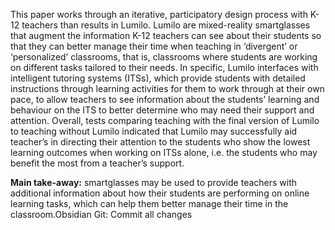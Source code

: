 This paper works through an iterative, participatory design process with K-12 teachers than results in Lumilo. Lumilo are mixed-reality smartglasses that augment the information K-12 teachers can see about their students so that they can better manage their time when teaching in ‘divergent’ or ‘personalized’ classrooms, that is, classrooms where students are working on different tasks tailored to their needs. In specific, Lumilo interfaces with intelligent tutoring systems (ITSs), which provide students with detailed instructions through learning activities for them to work through at their own pace, to allow teachers to see information about the students’ learning and behaviour on the ITS to better determine who may need their support and attention. Overall, tests comparing teaching with the final version of Lumilo to teaching without Lumilo indicated that Lumilo may successfully aid teacher’s in directing their attention to the students who show the lowest learning outcomes when working on ITSs alone, i.e. the students who may benefit the most from a teacher’s support.

**Main take-away:** smartglasses may be used to provide teachers with additional information about how their students are performing on online learning tasks, which can help them better manage their time in the classroom.Obsidian Git: Commit all changes